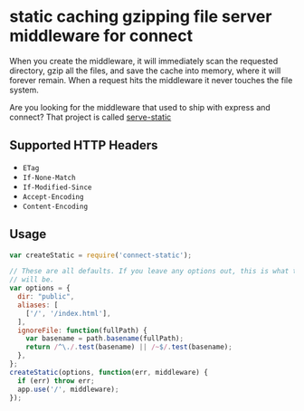 # static caching gzipping file server middleware for connect

When you create the middleware, it will immediately scan the requested
directory, gzip all the files, and save the cache into memory, where it
will forever remain. When a request hits the middleware it never touches
the file system.

Are you looking for the middleware that used to ship with express and connect?
That project is called [serve-static](https://github.com/expressjs/serve-static)

## Supported HTTP Headers

 * `ETag`
 * `If-None-Match`
 * `If-Modified-Since`
 * `Accept-Encoding`
 * `Content-Encoding`

## Usage

```js
var createStatic = require('connect-static');

// These are all defaults. If you leave any options out, this is what they
// will be.
var options = {
  dir: "public",
  aliases: [
    ['/', '/index.html'],
  ],
  ignoreFile: function(fullPath) {
    var basename = path.basename(fullPath);
    return /^\./.test(basename) || /~$/.test(basename);
  },
};
createStatic(options, function(err, middleware) {
  if (err) throw err;
  app.use('/', middleware);
});
```
